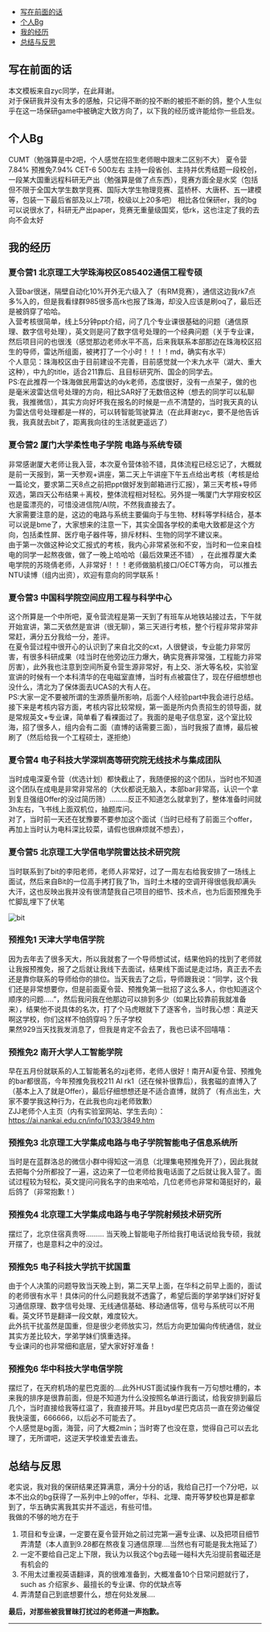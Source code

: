 
- [写在前面的话](#写在前面的话)
- [个人Bg](#个人Bg)
- [我的经历](#我的经历)
- [总结与反思](#总结与反思)

## 写在前面的话
本文模板来自zyc同学，在此拜谢。  
对于保研我并没有太多的感触，只记得不断的投不断的被拒不断的鸽，整个人生似乎在这一场保研game中被确定大致方向了，以下我的经历或许能给你一些启发。

## 个人Bg
CUMT（勉强算是中2吧，个人感觉在招生老师眼中跟末二区别不大） 夏令营7.84%  预推免7.94% CET-6 500左右 主持一段省创、主持并优秀结题一段校创，一段某大国重远程科研无产出（勉强算是做了点东西），竞赛方面全是水奖（包括但不限于全国大学生数学竞赛、国际大学生物理竞赛、蓝桥杯、大唐杯、五一建模等，包装一下最后省部及以上7项，校级以上20多吧）
相比各位保研er，我的bg可以说很水了，科研无产出paper，竞赛无重量级国奖，低rk，这也注定了我的去向不会太好

## 我的经历
### 夏令营1 北京理工大学珠海校区085402通信工程专硕
入营bar很迷，隔壁自动化10%开外无六级入了（有RM竞赛），通信这边我rk7点多%入的，但是我看绿群985很多高rk也报了珠海，却没入应该是刷oq了，最后还是被鸽穿了哈哈。  
入营考核很简单，线上5分钟ppt介绍，问了几个专业课很基础的问题（通信原理、数字信号处理），英文则是问了数字信号处理的一个经典问题（关于专业课，然后项目问的也很浅（感觉那边老师水平不高，后来我联系本部那边在珠海校区招生的导师，雷达所组面，被拷打了一个小时！！！！md，确实有水平）  
个人意见：珠海校区由于目前建设不完善，目前感觉就一个末九水平（湖大、重大这种），中九的title，适合211靠后、且目标研究所、国企的同学去。  
PS:在此推荐一个珠海做民用雷达的dyk老师，态度很好，没有一点架子，做的也是毫米波雷达信号处理的方向，相比SAR好了无数倍这种（想去的同学可以私聊我，我推微信），其实方向好坏我在报名的时候是一点不清楚的，当时我天真的认为雷达信号处理都是一样的，可以转智能驾驶算法（在此拜谢zyc，要不是他告诉我，我真就去bit了，距离我向往的生活就更遥远了）

### 夏令营2 厦门大学柔性电子学院 电路与系统专硕
非常感谢厦大老师让我入营，本次夏令营体验不错，具体流程已经忘记了，大概就是前一天报到，第一天参观+讲座，第二天上午讲座下午五点给出考核（考核是给一篇论文，要求第二天8点之前把ppt做好发到邮箱进行汇报），第三天考核+导师双选，第四天公布结果＋离校，整体流程相对轻松。另外提一嘴厦门大学翔安校区也是蛮漂亮的，可惜没进信院/AI院，不然我直接去了。  
大家需要注意的是，这边的电路与系统主要偏向于与生物、材料等学科结合，基本可以说是bme了，大家想来的注意一下，其实全国各学校的柔电大致都是这个方向，包括柔性屏、医疗电子器件等，排斥材料、生物的同学不建议来。  
由于第一次做这种论文汇报式的考核，我内心非常紧张和不安，当时和一位来自桂电的同学一起熬夜做，做了一晚上哈哈哈（最后效果还不错） ，在此推荐厦大柔电学院的苏晓倩老师，人非常好！！！老师做脑机接口/OECT等方向， 可以推去NTU读博（组内出资），欢迎有意向的同学联系！


### 夏令营3 中国科学院空间应用工程与科学中心
这个所算是一个中所吧，夏令营流程是第一天到了有班车从地铁站接过去，下午就开始宣讲，第二天依然是宣讲（很无聊），第三天进行考核，整个行程非常非常非常赶，满分五分我给一分，差评。  
在夏令营过程中很开心的认识到了来自北交的cxt，人很健谈，专业能力非常厉害，有很多科研成果（哇当时在他旁边压力爆大，确实竞赛非常强，工程能力非常厉害），此外我也注意到空间所夏令营生源非常好，有上交、浙大等名校，实验室宣讲的时候有一个本科清华的在电磁室直博，当时有点被震住了，现在仔细想想也没什么，清北为了保体面去UCAS的大有人在。  
PS:大家一定不要被所谓的生源质量所影响，后面个人经验part中我会进行总结。  
接下来是考核内容方面，考核内容比较常规，第一面是所内负责招生的领导面，就是常规英文+专业课，简单看了看裸面过了。我面的是电子信息室，这个室比较海，招了很多人，组内会有二面（直博的话需要三面），当时我报了直博，最后被刷了（然后给我一个工程硕士，遂拒绝）  


### 夏令营4 电子科技大学深圳高等研究院无线技术与集成团队
当时成电深夏令营（优选计划）都快截止了，我随便报的这个团队，当时也不知道这个团队在成电是非常非常吊的（大伙都说无脑入，本部bar非常高，认识一个拿到复旦强组Offer的没过简历筛）………反正不知道怎么就拿到了，整体准备时间就3h左右，飞书线上面双机位，抽题库问。  
对了，当时前一天还在犹豫要不要参加这个面试（当时已经有了前面三个offer，再加上当时认为电科深比较菜，请假也很麻烦就不想去），

### 夏令营5 北京理工大学信电学院雷达技术研究院
当时联系到了bit的李阳老师，老师人非常好，过了一周左右给我安排了一场线上面试，然后来自Bit的一位高手拷打我了1h，当时土木楼的空调开得很低我却满头大汗，这也反映出我并没有很清楚我自己项目的细节、技术点，也为后面预推免手忙脚乱埋下了伏笔

![bit](./pic/bit雷达.jpg "北理本部雷达老师人非常好")

### 预推免1 天津大学电信学院
因为去年去了很多天大，所以我就套了一个导师想试试，结果他妈的找到了老师就让我报预推免，报了之后就让我线下去面试，结果线下面试是走过场，真正去不去还是靠你联系的导师给你的排位。当天我去了之后，导师跟我说：“同学，这个我们还是非常想要你，但是前面夏令营、预推免第一批招了这么多人，你也知道这个顺序的问题.....”，然后我问我在他那边可以排到多少（如果比较靠前我就准备来），结果他不说具体的名次，打了个马虎眼就下了逐客令，当时我心想：真逆天啊这学校，你们这样不怕鸽穿吗？乐子学校  
果然929当天找我发消息了，但我是肯定不会去了，我也已读不回嘻嘻：

### 预推免2 南开大学人工智能学院
早在五月份就联系的人工智能著名的zjj老师，老师人很好！南开AI夏令营、预推免的bar都很高，今年预推免我校211 AI rk1（还在候补很靠后），我套磁的直博入了（基本上入了就是Offer），最后仔细想想还是不适合直博，就鸽了（有点出生，大家不要学我这种行为，在此我也向zjj老师致歉）  
ZJJ老师个人主页（内有实验室网站、学生去向）：https://ai.nankai.edu.cn/info/1033/3849.htm

### 预推免3 北京理工大学集成电路与电子学院智能电子信息系统所
当时是在蓝群洛总的微信小群中得知这一消息（北理集电预推免开了），因此我就去把每个分所都投了一遍，这边来了一位老师给我电话面了之后就让我入营了。面试过程较为轻松，英文提问问我名字的由来哈哈，几位老师也非常和蔼挺好的，最后鸽了（非常抱歉！）
### 预推免4 北京理工大学集成电路与电子学院射频技术研究所
摆烂了，北京住宿真贵呀……… 当天晚上智能电子所给我打电话说给我专硕，我就开摆了，也是意料之中的没过。

### 预推免5 电子科技大学抗干扰国重
由于个人决策的问题导致当天晚上到，第二天早上面，在华科之前早上面的，面试的老师很有水平！具体问的什么问题我就不透露了，希望后面的学弟学妹们好好复习通信原理、数字信号处理、无线通信基础、移动通信等，信号与系统可以不用看。英文环节是翻译一段文献，难度较大。  
此外抗干扰虽然是国重，但是很少老师放实习，然后方向更加偏向传统通信，就业其实方差比较大，学弟学妹们慎重选择。  
专业课问的也非常细和底层，望大家好好准备！ 

### 预推免6 华中科技大学电信学院
摆烂了，在天府机场的星巴克面的....此外HUST面试操作我有一万句想吐槽的，本来我的排序是很靠前面，但是不知道为什么没按照名单进行面试，给我安排到最后几个，当时直接给我等红温了，我直接开骂。并且byd星巴克店员一直在旁边催促我快滚蛋，666666，以后必不可能去了。  
个人感觉是bg面，海营，问了大概2min；当时寄了也没在意，觉得自己可以去北理了，无所谓吧，这逆天学校谁爱去谁去。  


## 总结与反思
老实说，我对我的保研结果还算满意，满分十分的话，我给自己打一个7分吧，以本不出众的bg获得了一系列中上9的offer，华科、北理、南开等梦校也算是都拿到了，华五确实离我其实并不遥远，有些可惜。    
我做的不够的地方在于  
1. 项目和专业课，一定要在夏令营开始之前过完第一遍专业课、以及把项目细节弄清楚（本人直到9.28都在熬夜复习通信原理....当然也有可能是我太拖延了）  
2. 一定不要给自己定上下限，我认为以我这个bg去碰一碰科大先沿提前套磁还是有机会的
3. 不用太过重视英语翻译，真的很难准备到，大概准备10个日常问题就行了，such as 介绍家乡、最擅长的专业课、你的优缺点等
4. 弄清楚自己到底想要什么，想在何处发展....  

**最后，对那些被我冒昧打扰过的老师道一声抱歉。**

---




